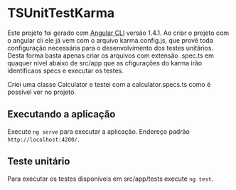 # TSUnitTestKarma

Este projeto foi gerado com [Angular CLI](https://github.com/angular/angular-cli) versão 1.4.1.
Ao criar o projeto com o angular cli ele já vem com o arquivo karma.config.js, que provê toda configuração 
necessária para o desenvolvimento dos testes unitários. Desta forma basta apenas criar os arquivos com extensão 
.spec.ts em quaquer nível abaixo de src/app que as cfigurações do karma irão identificaos specs e executar os testes.   

Criei uma classe Calculator e testei com a calculator.specs.ts como é possível ver no projeto.

## Executando a aplicação

Execute `ng serve` para executar a aplicação. Endereço padrão `http://localhost:4200/`. 

## Teste unitário

Para executar os testes disponíveis em src/app/tests execute `ng test`.

